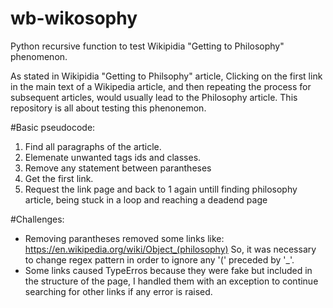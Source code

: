 # wb-wikosophy
Python recursive function to test Wikipidia "Getting to Philosophy" phenomenon.

As stated in Wikipidia "Getting to Philsophy" article, Clicking on the first link in the main text of a Wikipedia article, 
and then repeating the process for subsequent articles, would usually lead to the Philosophy article.
This repository is all about testing this phenonemon.

#Basic pseudocode:
1. Find all paragraphs of the article.
2. Elemenate unwanted tags ids and classes.
3. Remove any statement between parantheses
4. Get the first link.
5. Request the link page and back to 1 again untill finding philosophy article, being stuck in a loop and reaching a deadend page

#Challenges:
- Removing parantheses removed some links like:
  https://en.wikipedia.org/wiki/Object_(philosophy)
  So, it was necessary to change regex pattern in order to ignore any '(' preceded by '_'.
- Some links caused TypeErros because they were fake but included in the structure of the page,
  I handled them with an exception to continue searching for other links if any error is raised.

